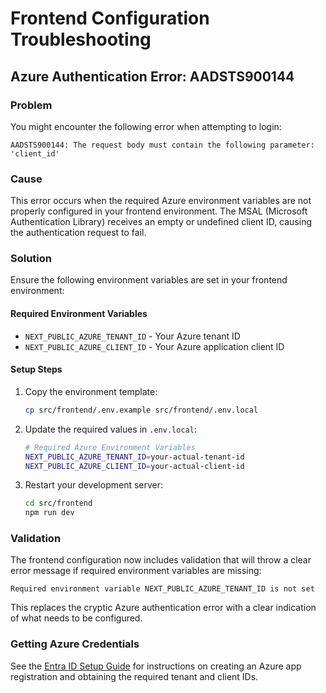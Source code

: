# Frontend Configuration Troubleshooting

## Azure Authentication Error: AADSTS900144

### Problem
You might encounter the following error when attempting to login:

```
AADSTS900144: The request body must contain the following parameter: 'client_id'
```

### Cause
This error occurs when the required Azure environment variables are not properly configured in your frontend environment. The MSAL (Microsoft Authentication Library) receives an empty or undefined client ID, causing the authentication request to fail.

### Solution
Ensure the following environment variables are set in your frontend environment:

#### Required Environment Variables
- `NEXT_PUBLIC_AZURE_TENANT_ID` - Your Azure tenant ID
- `NEXT_PUBLIC_AZURE_CLIENT_ID` - Your Azure application client ID

#### Setup Steps
1. Copy the environment template:
   ```bash
   cp src/frontend/.env.example src/frontend/.env.local
   ```

2. Update the required values in `.env.local`:
   ```bash
   # Required Azure Environment Variables
   NEXT_PUBLIC_AZURE_TENANT_ID=your-actual-tenant-id
   NEXT_PUBLIC_AZURE_CLIENT_ID=your-actual-client-id
   ```

3. Restart your development server:
   ```bash
   cd src/frontend
   npm run dev
   ```

### Validation
The frontend configuration now includes validation that will throw a clear error message if required environment variables are missing:

```
Required environment variable NEXT_PUBLIC_AZURE_TENANT_ID is not set
```

This replaces the cryptic Azure authentication error with a clear indication of what needs to be configured.

### Getting Azure Credentials
See the [Entra ID Setup Guide](../authentication/entra-setup.md) for instructions on creating an Azure app registration and obtaining the required tenant and client IDs.